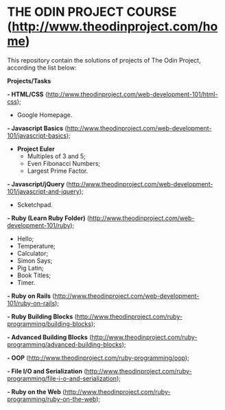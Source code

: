 # THE ODIN PROJECT COURSE (http://www.theodinproject.com/home)

This repository contain the solutions of projects of The Odin Project, according the list below:

**Projects/Tasks**

**- HTML/CSS** (http://www.theodinproject.com/web-development-101/html-css);
  - Google Homepage.
   
**- Javascript Basics** (http://www.theodinproject.com/web-development-101/javascript-basics);
  - **Project Euler**
    - Multiples of 3 and 5;
    - Even Fibonacci Numbers;
    - Largest Prime Factor.
    
**- Javascript/jQuery** (http://www.theodinproject.com/web-development-101/javascript-and-jquery);
  - Scketchpad.
  
**- Ruby (Learn Ruby Folder)** (http://www.theodinproject.com/web-development-101/ruby);<br />
  - Hello;
  - Temperature;
  - Calculator;
  - Simon Says;
  - Pig Latin;
  - Book Titles;
  - Timer.
  
**- Ruby on Rails** (http://www.theodinproject.com/web-development-101/ruby-on-rails);

**- Ruby Building Blocks** (http://www.theodinproject.com/ruby-programming/building-blocks);

**- Advanced Building Blocks** (http://www.theodinproject.com/ruby-programming/advanced-building-blocks);

**- OOP** (http://www.theodinproject.com/ruby-programming/oop);

**- File I/O and Serialization** (http://www.theodinproject.com/ruby-programming/file-i-o-and-serialization);

**- Ruby on the Web** (http://www.theodinproject.com/ruby-programming/ruby-on-the-web);

